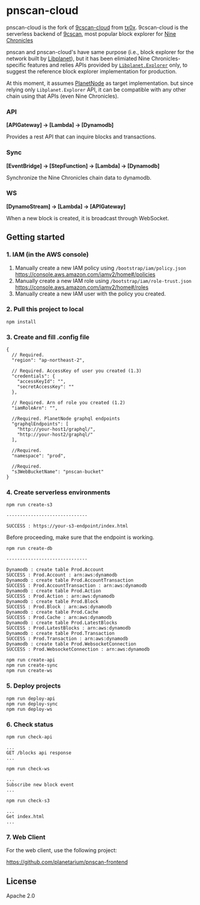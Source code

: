 # pnscan-cloud
pnscan-cloud is the fork of [9cscan-cloud][] from [tx0x][]. 9cscan-cloud is the serverless backend of [9cscan][], most popular block explorer for [Nine Chronicles][]

pnscan and pnscan-cloud's have same purpose (i.e., block explorer for the network built by [Libplanet][]), but it has been elimiated Nine Chronicles-specific features and relies APIs provided by [`Libplanet.Explorer`][] only, to suggest the reference block explorer implementation for production.

At this moment, it assumes [PlanetNode][] as target implementation. but since relying only `Libplanet.Explorer` API, it can be compatible with any other chain using that APIs (even Nine Chronicles).

[9cscan-cloud]: https://github.com/tx0x/9cscan-cloud
[9cscan]: https://9cscan.com/
[tx0x]: https://github.com/tx0x
[Nine Chronicles]: https://nine-chronicles.com
[Libplanet]: https://libplanet.io
[`Libplanet.Explorer`]: https://github.com/planetarium/libplanet/tree/main/Libplanet.Explorer
[PlanetNode]: https://github.com/planetarium/planet-node


### API
**[APIGateway] -> [Lambda] -> [Dynamodb]**

Provides a rest API that can inquire blocks and transactions.

### Sync
**[EventBridge] -> [StepFunction] -> [Lambda] -> [Dynamodb]**

Synchronize the Nine Chronicles chain data to dynamodb.

### WS
**[DynamoStream] -> [Lambda] -> [APIGateway]**

When a new block is created, it is broadcast through WebSocket.

## Getting started
### 1. IAM (in the AWS console)
1. Manually create a new IAM policy using `/bootstrap/iam/policy.json`
   https://console.aws.amazon.com/iamv2/home#/policies
2. Manually create a new IAM role using `/bootstrap/iam/role-trust.json`
   https://console.aws.amazon.com/iamv2/home#/roles
3. Manually create a new IAM user with the policy you created.

### 2. Pull this project to local

```
npm install
```

### 3. Create and fill .config file

```
{
  // Required.
  "region": "ap-northeast-2",
  
  // Required. AccessKey of user you created (1.3)
  "credentials": {
    "accessKeyId": "",
    "secretAccessKey": ""
  },
  
  // Required. Arn of role you created (1.2)
  "iamRoleArn": "",
  
  //Required. PlanetNode graphql endpoints
  "graphqlEndpoints": [
    "http://your-host1/graphql/",
    "http://your-host2/graphql/"
  ],
  
  //Required.
  "namespace": "prod",
  
  //Required.
  "s3WebBucketName": "pnscan-bucket"
}
```


### 4. Create serverless environments

```
npm run create-s3

------------------------------

SUCCESS : https://your-s3-endpoint/index.html

```

Before proceeding, make sure that the endpoint is working.

```
npm run create-db

------------------------------

Dynamodb : create table Prod.Account
SUCCESS : Prod.Account : arn:aws:dynamodb
Dynamodb : create table Prod.AccountTransaction
SUCCESS : Prod.AccountTransaction : arn:aws:dynamodb
Dynamodb : create table Prod.Action
SUCCESS : Prod.Action : arn:aws:dynamodb
Dynamodb : create table Prod.Block
SUCCESS : Prod.Block : arn:aws:dynamodb
Dynamodb : create table Prod.Cache
SUCCESS : Prod.Cache : arn:aws:dynamodb
Dynamodb : create table Prod.LatestBlocks
SUCCESS : Prod.LatestBlocks : arn:aws:dynamodb
Dynamodb : create table Prod.Transaction
SUCCESS : Prod.Transaction : arn:aws:dynamodb
Dynamodb : create table Prod.WebsocketConnection
SUCCESS : Prod.WebsocketConnection : arn:aws:dynamodb

```

```
npm run create-api
npm run create-sync
npm run create-ws
```

### 5. Deploy projects

```
npm run deploy-api
npm run deploy-sync
npm run deploy-ws
```

### 6. Check status

```
npm run check-api

...
GET /blocks api response
...
```

```
npm run check-ws

...
Subscribe new block event
...
```

```
npm run check-s3

...
Get index.html
...
```

### 7. Web Client
For the web client, use the following project:

https://github.com/planetarium/pnscan-frontend

## License

Apache 2.0
